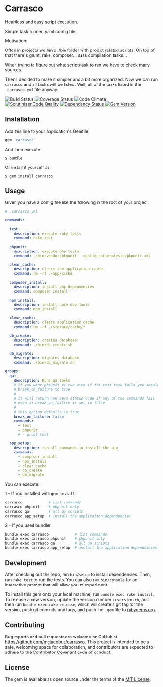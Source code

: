 # Carrasco

Heartless and easy script execution.

Simple task runner, yaml config file.

Motivation:

Often in projects we have ./bin folder with project related scripts.
On top of that there's grunt, rake, composer... sass compilation tasks...

When trying to figure out what script/task to run we have to check many sources.

Then I decided to make it simpler and a bit more organized. Now we can run
`carrasco` and all tasks will be listed. Well, all of the tasks listed in the
`.carrasco.yml` file anyway.

[![Build Status](https://travis-ci.org/mjacobus/carrasco.svg)](https://travis-ci.org/mjacobus/carrasco)
[![Coverage Status](https://coveralls.io/repos/mjacobus/carrasco/badge.svg?branch=master&service=github)](https://coveralls.io/github/mjacobus/carrasco?branch=master)
[![Code Climate](https://codeclimate.com/github/mjacobus/carrasco/badges/gpa.svg)](https://codeclimate.com/github/mjacobus/carrasco)
[![Scrutinizer Code Quality](https://scrutinizer-ci.com/g/mjacobus/carrasco/badges/quality-score.png?b=master)](https://scrutinizer-ci.com/g/mjacobus/carrasco/?branch=master)
[![Dependency Status](https://gemnasium.com/mjacobus/carrasco.svg)](https://gemnasium.com/mjacobus/carrasco)
[![Gem Version](https://badge.fury.io/rb/carrasco.svg)](https://badge.fury.io/rb/carrasco)

## Installation

Add this line to your application's Gemfile:

```ruby
gem 'carrasco'
```

And then execute:

    $ bundle

Or install it yourself as:

    $ gem install carrasco

## Usage

Given you have a config file like the following in the root of your project:

```yaml
# .carrasco.yml

commands:

  test:
    description: execute ruby tests
    command: rake test

  phpunit:
    description: execute php tests
    command: ./bin/vendor/phpunit --configuration=tests/phpunit.xml

  clear_cache:
    description: Clears the application cache
    command: rm -rf ./app/cache

  composer_install:
    description: install php dependencies
    command: composer install

  npm_install:
    description: install node dev tools
    command: npm_install

  clear_cache:
    description: clears application cache
    command: rm -rf ./storage/cache/*

  db_create:
    description: creates database
    command: ./bin/db_create.sh

  db_migrate:
    description: migrates database
    command: ./bin/db_migrate.sh

groups:
  qa:
    description: Runs qa tools
    # if you want phpunit to run even if the test task fails you should set
    # break_on_failure to true
    #
    # it will return non zero status code if any of the commands fail
    # even if break_on_failure is set to false
    #
    # this option defaults to true
    break_on_failure: false
    commands:
      - test
      - phpunit
      # - grunt test

  app_setup:
    description: run all commands to install the app
    commands:
      - composer_install
      - npm_install
      - clear_cache
      - db_create
      - db_migrate
```

You can execute:

1 - If you installed with `gem install`

```bash
carrasco            # list commands
carrasco phpunit    # phpunit only
carrasco qa         # all qa scripts
carrasco app_setup  # install the application dependencies
```

2 - If you used bundler

```bash
bundle exec carrasco            # list commands
bundle exec carrasco phpunit    # phpunit only
bundle exec carrasco qa         # all qa scripts
bundle exec carrasco app_setup  # install the application dependencies
```

## Development

After checking out the repo, run `bin/setup` to install dependencies. Then, run `rake test` to run the tests. You can also run `bin/console` for an interactive prompt that will allow you to experiment.

To install this gem onto your local machine, run `bundle exec rake install`. To release a new version, update the version number in `version.rb`, and then run `bundle exec rake release`, which will create a git tag for the version, push git commits and tags, and push the `.gem` file to [rubygems.org](https://rubygems.org).

## Contributing

Bug reports and pull requests are welcome on GitHub at https://github.com/mgjacobus/carrasco. This project is intended to be a safe, welcoming space for collaboration, and contributors are expected to adhere to the [Contributor Covenant](contributor-covenant.org) code of conduct.


## License

The gem is available as open source under the terms of the [MIT License](http://opensource.org/licenses/MIT).

